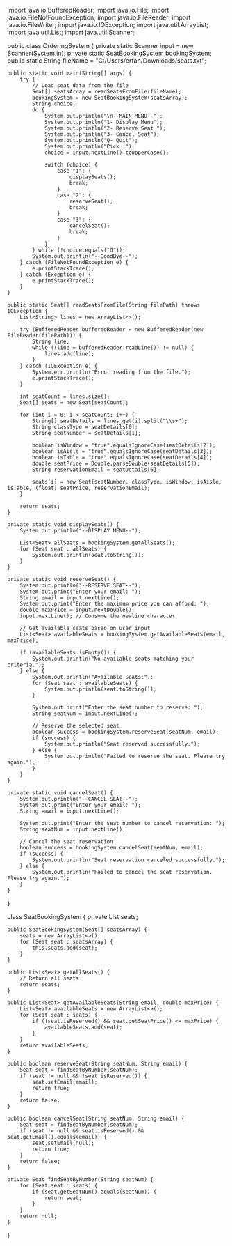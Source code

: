 




import java.io.BufferedReader;
import java.io.File;
import java.io.FileNotFoundException;
import java.io.FileReader;
import java.io.FileWriter;
import java.io.IOException;
import java.util.ArrayList;
import java.util.List;
import java.util.Scanner;

public class OrderingSystem {
    private static Scanner input = new Scanner(System.in);
    private static SeatBookingSystem bookingSystem;
    public static String fileName = "C:/Users/erfan/Downloads/seats.txt";

    public static void main(String[] args) {
        try {
            // Load seat data from the file
            Seat[] seatsArray = readSeatsFromFile(fileName);
            bookingSystem = new SeatBookingSystem(seatsArray);
            String choice;
            do {
                System.out.println("\n--MAIN MENU--");
                System.out.println("1- Display Menu");
                System.out.println("2- Reserve Seat ");
                System.out.println("3- Cancel Seat");
                System.out.println("Q- Quit");
                System.out.println("Pick :");
                choice = input.nextLine().toUpperCase();

                switch (choice) {
                    case "1": {
                        displaySeats();
                        break;
                    }
                    case "2": {
                        reserveSeat();
                        break;
                    }
                    case "3": {
                        cancelSeat();
                        break;
                    }
                }
            } while (!choice.equals("Q"));
            System.out.println("--GoodBye--");
        } catch (FileNotFoundException e) {
            e.printStackTrace();
        } catch (Exception e) {
            e.printStackTrace();
        }
    }

    public static Seat[] readSeatsFromFile(String filePath) throws IOException {
        List<String> lines = new ArrayList<>();

        try (BufferedReader bufferedReader = new BufferedReader(new FileReader(filePath))) {
            String line;
            while ((line = bufferedReader.readLine()) != null) {
                lines.add(line);
            }
        } catch (IOException e) {
            System.err.println("Error reading from the file.");
            e.printStackTrace();
        }

        int seatCount = lines.size();
        Seat[] seats = new Seat[seatCount];

        for (int i = 0; i < seatCount; i++) {
            String[] seatDetails = lines.get(i).split("\\s+");
            String classType = seatDetails[0];
            String seatNumber = seatDetails[1];

            boolean isWindow = "true".equalsIgnoreCase(seatDetails[2]);
            boolean isAisle = "true".equalsIgnoreCase(seatDetails[3]);
            boolean isTable = "true".equalsIgnoreCase(seatDetails[4]);
            double seatPrice = Double.parseDouble(seatDetails[5]);
            String reservationEmail = seatDetails[6];

            seats[i] = new Seat(seatNumber, classType, isWindow, isAisle, isTable, (float) seatPrice, reservationEmail);
        }

        return seats;
    }

    private static void displaySeats() {
        System.out.println("--DISPLAY MENU--");

        List<Seat> allSeats = bookingSystem.getAllSeats();
        for (Seat seat : allSeats) {
            System.out.println(seat.toString());
        }
    }

    private static void reserveSeat() {
        System.out.println("--RESERVE SEAT--");
        System.out.print("Enter your email: ");
        String email = input.nextLine();
        System.out.print("Enter the maximum price you can afford: ");
        double maxPrice = input.nextDouble();
        input.nextLine(); // Consume the newline character

        // Get available seats based on user input
        List<Seat> availableSeats = bookingSystem.getAvailableSeats(email, maxPrice);

        if (availableSeats.isEmpty()) {
            System.out.println("No available seats matching your criteria.");
        } else {
            System.out.println("Available Seats:");
            for (Seat seat : availableSeats) {
                System.out.println(seat.toString());
            }

            System.out.print("Enter the seat number to reserve: ");
            String seatNum = input.nextLine();

            // Reserve the selected seat
            boolean success = bookingSystem.reserveSeat(seatNum, email);
            if (success) {
                System.out.println("Seat reserved successfully.");
            } else {
                System.out.println("Failed to reserve the seat. Please try again.");
            }
        }
    }

    private static void cancelSeat() {
        System.out.println("--CANCEL SEAT--");
        System.out.print("Enter your email: ");
        String email = input.nextLine();

        System.out.print("Enter the seat number to cancel reservation: ");
        String seatNum = input.nextLine();

        // Cancel the seat reservation
        boolean success = bookingSystem.cancelSeat(seatNum, email);
        if (success) {
            System.out.println("Seat reservation canceled successfully.");
        } else {
            System.out.println("Failed to cancel the seat reservation. Please try again.");
        }
    }
}

class SeatBookingSystem {
    private List<Seat> seats;

    public SeatBookingSystem(Seat[] seatsArray) {
        seats = new ArrayList<>();
        for (Seat seat : seatsArray) {
            this.seats.add(seat);
        }
    }

    public List<Seat> getAllSeats() {
        // Return all seats
        return seats;
    }

    public List<Seat> getAvailableSeats(String email, double maxPrice) {
        List<Seat> availableSeats = new ArrayList<>();
        for (Seat seat : seats) {
            if (!seat.isReserved() && seat.getSeatPrice() <= maxPrice) {
                availableSeats.add(seat);
            }
        }
        return availableSeats;
    }

    public boolean reserveSeat(String seatNum, String email) {
        Seat seat = findSeatByNumber(seatNum);
        if (seat != null && !seat.isReserved()) {
            seat.setEmail(email);
            return true;
        }
        return false;
    }

    public boolean cancelSeat(String seatNum, String email) {
        Seat seat = findSeatByNumber(seatNum);
        if (seat != null && seat.isReserved() && seat.getEmail().equals(email)) {
            seat.setEmail(null);
            return true;
        }
        return false;
    }

    private Seat findSeatByNumber(String seatNum) {
        for (Seat seat : seats) {
            if (seat.getSeatNum().equals(seatNum)) {
                return seat;
            }
        }
        return null;
    }
}

